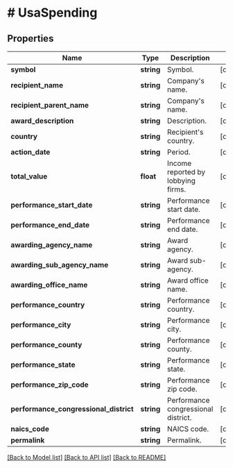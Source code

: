 # # UsaSpending

## Properties

Name | Type | Description | Notes
------------ | ------------- | ------------- | -------------
**symbol** | **string** | Symbol. | [optional]
**recipient_name** | **string** | Company&#39;s name. | [optional]
**recipient_parent_name** | **string** | Company&#39;s name. | [optional]
**award_description** | **string** | Description. | [optional]
**country** | **string** | Recipient&#39;s country. | [optional]
**action_date** | **string** | Period. | [optional]
**total_value** | **float** | Income reported by lobbying firms. | [optional]
**performance_start_date** | **string** | Performance start date. | [optional]
**performance_end_date** | **string** | Performance end date. | [optional]
**awarding_agency_name** | **string** | Award agency. | [optional]
**awarding_sub_agency_name** | **string** | Award sub-agency. | [optional]
**awarding_office_name** | **string** | Award office name. | [optional]
**performance_country** | **string** | Performance country. | [optional]
**performance_city** | **string** | Performance city. | [optional]
**performance_county** | **string** | Performance county. | [optional]
**performance_state** | **string** | Performance state. | [optional]
**performance_zip_code** | **string** | Performance zip code. | [optional]
**performance_congressional_district** | **string** | Performance congressional district. | [optional]
**naics_code** | **string** | NAICS code. | [optional]
**permalink** | **string** | Permalink. | [optional]

[[Back to Model list]](../../README.md#models) [[Back to API list]](../../README.md#endpoints) [[Back to README]](../../README.md)
